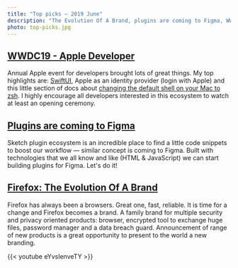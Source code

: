 ```yaml
---
title: "Top picks — 2019 June"
description: "The Evolution Of A Brand, plugins are coming to Figma, WWDC19 and more…"
photo: top-picks.jpg
---
```


## [WWDC19 - Apple Developer](https://developer.apple.com/wwdc19/)

Annual Apple event for developers brought lots of great things. My top highlights are: [SwiftUI](https://developer.apple.com/xcode/swiftui/), Apple as an identity provider (login with Apple) and this little section of docs about [changing the default shell on your Mac to zsh](https://support.apple.com/en-ca/HT208050). I highly encourage all developers interested in this ecosystem to watch at least an opening ceremony.

## [Plugins are coming to Figma](https://www.figma.com/blog/plugins-are-coming-to-figma/)

Sketch plugin ecosystem is an incredible place to find a little code snippets to boost our workflow — similar concept is coming to Figma. Built with technologies that we all know and like (HTML & JavaScript) we can start building plugins for Figma. Let's do it!

## [Firefox: The Evolution Of A Brand](https://blog.mozilla.org/opendesign/firefox-the-evolution-of-a-brand/)

Firefox has always been a browsers. Great one, fast, reliable. It is time for a change and Firefox becomes a brand. A family brand for multiple security and privacy oriented products: browser, encrypted tool to exchange huge files, password manager and a data breach guard. Announcement of range of new products is a great opportunity to present to the world a new branding.

{{< youtube eYvsIenveTY >}}
